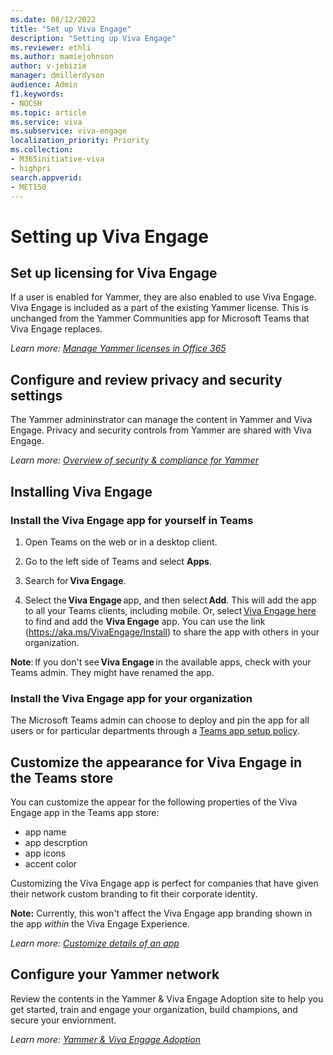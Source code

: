 ```yaml
---
ms.date: 08/12/2022
title: "Set up Viva Engage"
description: "Setting up Viva Engage"
ms.reviewer: ethli
ms.author: mamiejohnson
author: v-jebizie
manager: dmillerdyson
audience: Admin
f1.keywords:
- NOCSH
ms.topic: article
ms.service: viva
ms.subservice: viva-engage
localization_priority: Priority
ms.collection:  
- M365initiative-viva
- highpri
search.appverid:
- MET150
---
```

# Setting up Viva Engage

## Set up licensing for Viva Engage

If a user is enabled for Yammer, they are also enabled to use Viva Engage. Viva Engage is included as a part of the existing Yammer license. This is unchanged from the Yammer Communities app for Microsoft Teams that Viva Engage replaces.

_Learn more: [Manage Yammer licenses in Office 365](/yammer/manage-yammer-users/manage-yammer-licenses-in-office-365)_

## Configure and review privacy and security settings

The Yammer admininstrator can manage the content in Yammer and Viva Engage. Privacy and security controls from Yammer are shared with Viva Engage.

_Learn more: [Overview of security & compliance for Yammer](/yammer/manage-security-and-compliance/security-and-compliance)_

## Installing Viva Engage
### Install the Viva Engage app for yourself in Teams 

 1. Open Teams on the web or in a desktop client.

 2. Go to the left side of Teams and select **Apps**.

 3. Search for **Viva Engage**.

 4. Select the **Viva Engage** app, and then select **Add**. This will add the app to all your Teams clients, including mobile. Or, select [Viva Engage here](https://aka.ms/VivaEngage/Install) to find and add the **Viva Engage** app. You can use the link (https://aka.ms/VivaEngage/Install) to share the app with others in your organization.

 **Note**: If you don't see **Viva Engage** in the available apps, check with your Teams admin. They might have renamed the app. 
 
 ### Install the Viva Engage app for your organization

The Microsoft Teams admin can choose to deploy and pin the app for all users or for particular departments through a [Teams app setup policy](/microsoftteams/teams-app-setup-policies).

 ## Customize the appearance for Viva Engage in the Teams store

 You can customize the appear for the following properties of the Viva Engage app in the Teams app store:
 - app name
 - app descrption 
 - app icons
 - accent color

Customizing the Viva Engage app is perfect for companies that have given their network custom branding to fit their corporate identity.

**Note:** Currently, this won't affect the Viva Engage app branding shown in the app _within_ the Viva Engage Experience.
 
 _Learn more: [Customize details of an app](/MicrosoftTeams/customize-apps#customize-details-of-an-app)_
 
 ## Configure your Yammer network
 
Review the contents in the Yammer & Viva Engage Adoption site to help you get started, train and engage your organization, build champions, and secure your enviornment.

_Learn more: [Yammer & Viva Engage Adoption](https://aka.ms/VivaEngage/Resources)_

